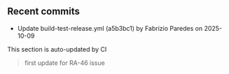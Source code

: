 <!--ACTIVITY:START-->
## Recent commits
- Update build-test-release.yml (a5b3bc1) by Fabrizio Paredes on 2025-10-09
<!--ACTIVITY:END-->
This section is auto-updated by CI
>first update for RA-46 issue
